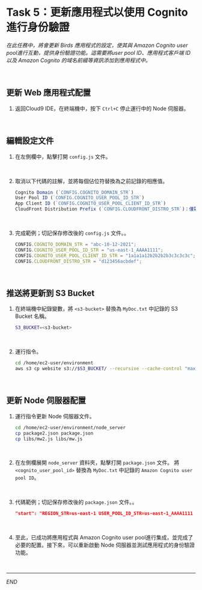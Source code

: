 # Task 5：更新應用程式以使用 Cognito 進行身份驗證

_在此任務中，將會更新 Birds 應用程式的設定，使其與 Amazon Cognito user pool進行互動，提供身份驗證功能。這需要將user pool ID、應用程式客戶端 ID 以及 Amazon Cognito 的域名前綴等資訊添加到應用程式中。_

<br>

## 更新 Web 應用程式配置

1. 返回Cloud9 IDE，在終端機中，按下 `Ctrl+C` 停止運行中的 Node 伺服器。

<br>

## 編輯設定文件

1. 在左側欄中，點擊打開 `config.js` 文件。

<br>

2. 取消以下代碼的註解，並將每個佔位符替換為之前記錄的相應值。

    ```javascript
    Cognito Domain (`CONFIG.COGNITO_DOMAIN_STR`)
    User Pool ID (`CONFIG.COGNITO_USER_POOL_ID_STR`)
    App Client ID (`CONFIG.COGNITO_USER_POOL_CLIENT_ID_STR`)
    CloudFront Distribution Prefix (`CONFIG.CLOUDFRONT_DISTRO_STR`)：僅需填入 `.cloudfront.net` 前的字串。
    ```

<br>

3. 完成範例；切記保存修改後的 `config.js` 文件。。

    ```javascript
    CONFIG.COGNITO_DOMAIN_STR = "abc-10-12-2021";
    CONFIG.COGNITO_USER_POOL_ID_STR = "us-east-1_AAAA1111";
    CONFIG.COGNITO_USER_POOL_CLIENT_ID_STR = "1a1a1a12b2b2b2b3c3c3c3c";
    CONFIG.CLOUDFRONT_DISTRO_STR = "d123456acbdef";
    ```

<br>

## 推送將更新到 S3 Bucket

1. 在終端機中紀錄變數，將 `<s3-bucket>` 替換為 `MyDoc.txt` 中記錄的 S3 Bucket 名稱。

    ```bash
    S3_BUCKET=<s3-bucket>
    ```

<br>

2. 運行指令。

    ```bash
    cd /home/ec2-user/environment
    aws s3 cp website s3://$S3_BUCKET/ --recursive --cache-control "max-age=0"
    ```

<br>

## 更新 Node 伺服器配置

1. 運行指令更新 Node 伺服器文件。

    ```bash
    cd /home/ec2-user/environment/node_server
    cp package2.json package.json
    cp libs/mw2.js libs/mw.js
    ```

<br>

2. 在左側欄展開 `node_server` 資料夾，點擊打開 `package.json` 文件。
將 `<cognito_user_pool_id>` 替換為 `MyDoc.txt` 中記錄的 `Amazon Cognito user pool ID`。

<br>

3. 代碼範例；切記保存修改後的 `package.json` 文件。。

    ```json
    "start": "REGION_STR=us-east-1 USER_POOL_ID_STR=us-east-1_AAAA1111 node index.js"
    ```

<br>

4. 至此，已成功將應用程式與 Amazon Cognito user pool進行集成，並完成了必要的配置。接下來，可以重新啟動 Node 伺服器並測試應用程式的身份驗證功能。

<br>

___

_END_